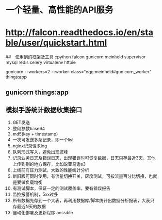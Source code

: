 # 一个轻量、高性能的API服务
# http://falcon.readthedocs.io/en/stable/user/quickstart.html
##　使用到的框架及工具
cpython
falcon
gunicorn
meinheld
supervisor
mysql
redis
celery
virtualenv
httpie


gunicorn --workers=2  --worker-class="egg:meinheld#gunicorn_worker" things:app

## gunicorn things:app

## 模拟手游统计数据收集接口
1. GET发送
2. 整段参数base64
3. md5(key + timestamp)
4. 一次可发送多条记录，即一个list
5. nginx记录请求log
6. 队列形式写入，避免出现波峰
7. 记录业务日志及错误日志，出现错误时可恢复数据，日志只存最近3天，其他上传到别的地方保存，比如说亚马逊s3
8. 上线前有压力测试，大致的性能统计分析
9. 新旧版可同时使用，有流量切换开关，灰度测试，可按流量百分比切换，也就是要做负载均衡
10. 有测试脚本，保证一定的测试覆盖率，要有错误报告
11. 监控报警机制，5xx过多
12. 所有数据先存到一个大表，再利用数据库/脚本统计出数据分析报表，大表只存最近N天的数据
13. 自动化部署及更新程序 anssible
